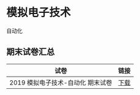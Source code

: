 # 模拟电子技术

自动化



## 期末试卷汇总

| 试卷                              | 链接                                                         |
| --------------------------------- | ------------------------------------------------------------ |
| 2019 模拟电子技术-自动化 期末试卷 | [下载](/data/major/机电与控制工程学院-模拟电子技术/[期末试卷]模拟电子技术(自动化)-2019.pdf) |



